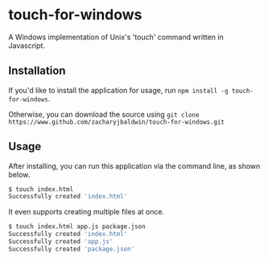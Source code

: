 # touch-for-windows
A Windows implementation of Unix's 'touch' command written in Javascript.

## Installation
If you'd like to install the application for usage, run ```npm install -g touch-for-windows```.

Otherwise, you can download the source using ```git clone https://www.github.com/zacharyjbaldwin/touch-for-windows.git```

## Usage
After installing, you can run this application via the command line, as shown below.
```bash
$ touch index.html
Successfully created 'index.html'
```

It even supports creating multiple files at once.

```bash
$ touch index.html app.js package.json
Successfully created 'index.html'
Successfully created 'app.js'
Successfully created 'package.json'
```